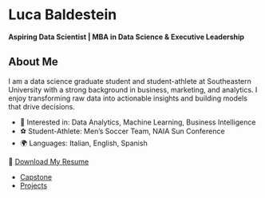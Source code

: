 # Luca Baldestein  

**Aspiring Data Scientist | MBA in Data Science & Executive Leadership**  

## About Me  
I am a data science graduate student and student-athlete at Southeastern University with a strong background in business, marketing, and analytics. I enjoy transforming raw data into actionable insights and building models that drive decisions.  

- 🎯 Interested in: Data Analytics, Machine Learning, Business Intelligence  
- ⚽ Student-Athlete: Men’s Soccer Team, NAIA Sun Conference  
- 🌍 Languages: Italian, English, Spanish  

📄 [Download My Resume](resume/Resume.pdf)  

- [Capstone](capstone/)      <!-- capstone/README.md renders at /capstone/ -->
- [Projects](projects.md)    <!-- or ./projects -->

